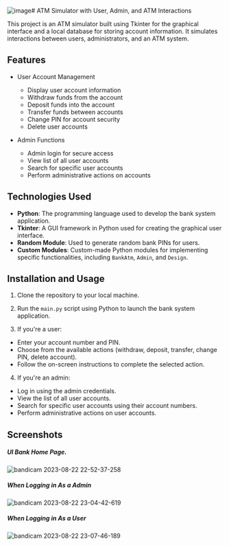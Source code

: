 ![image](https://github.com/SearingShot/ATM_Simulator/assets/121299642/a83b8199-adbb-4385-965c-c14e85dd3019)# ATM Simulator with User, Admin, and ATM Interactions

This project is an ATM simulator built using Tkinter for the graphical interface and a local database for storing account information. It simulates interactions between users, administrators, and an ATM system.

## Features

- User Account Management
  - Display user account information
  - Withdraw funds from the account
  - Deposit funds into the account
  - Transfer funds between accounts
  - Change PIN for account security
  - Delete user accounts

- Admin Functions
  - Admin login for secure access
  - View list of all user accounts
  - Search for specific user accounts
  - Perform administrative actions on accounts

## Technologies Used

- **Python**: The programming language used to develop the bank system application.
- **Tkinter**: A GUI framework in Python used for creating the graphical user interface.
- **Random Module**: Used to generate random bank PINs for users.
- **Custom Modules**: Custom-made Python modules for implementing specific functionalities, including `BankAtm`, `Admin`, and `Design`.

## Installation and Usage

1. Clone the repository to your local machine.

2. Run the `main.py` script using Python to launch the bank system application.

3. If you're a user:
- Enter your account number and PIN.
- Choose from the available actions (withdraw, deposit, transfer, change PIN, delete account).
- Follow the on-screen instructions to complete the selected action.

4. If you're an admin:
- Log in using the admin credentials.
- View the list of all user accounts.
- Search for specific user accounts using their account numbers.
- Perform administrative actions on user accounts.

## Screenshots

##### *UI Bank Home Page.* 

![bandicam 2023-08-22 22-52-37-258](https://github.com/SearingShot/ATM_Simulator/assets/121299642/9f652d1b-afcf-418c-8bcd-6c4ab938e190)

##### *When Logging in As a Admin*

![bandicam 2023-08-22 23-04-42-619](https://github.com/SearingShot/ATM_Simulator/assets/121299642/3fefb34c-4e88-481c-8666-105634efdb91)

##### *When Logging in As a User*

![bandicam 2023-08-22 23-07-46-189](https://github.com/SearingShot/ATM_Simulator/assets/121299642/509e107d-c089-4099-91ef-a239f9e83219)



